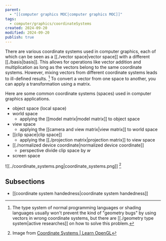```yaml
---
parent:
  - "[[computer graphics MOC|computer graphics MOC]]"
tags:
  - computer/graphics/coordinateSystems
created: 2024-09-20
modified: 2024-09-20
publish: true
---
```

There are various coordinate systems used in computer graphics, each of which can be seen as a [[./vector space|vector space]] with a different [[./basis|basis]]. This allows for operations like vector addition and multiplication as long as the vectors belong to the same coordinate systems. However, mixing vectors from different coordinate systems leads to ill-defined results. [^type] To convert a vector from one space to another, you can apply a transformation using a matrix.

Here are some common coordinate systems (spaces) used in computer graphics applications.
- object space (local space)
- world space
  - applying the [[model matrix|model matrix]] to object space
- view space
  - applying the [[camera and view matrix|view matrix]] to world space
- [[clip space|clip space]]
  - applying the [[./projection matrix|projection matrix]] to view space
- [[./normalized device coordinate|normalized device coordinate]]
  - perspective divide clip space by $w$
- screen space

![[../coordinate_systems.png|coordinate_systems.png]]
[^learnopengl]
## Subsections
- [[coordinate system handedness|coordinate system handedness]]

[^type]: The type system of normal programming languages or shading languages usually won't prevent the kind of "geometry bugs" by using vectors in wrong coordinate systems, but there are [[./geometry type system|active researches]] on how to solve this problem.
[^learnopengl]: Image from [Coordinate Systems | Learn OpenGL](https://learnopengl.com/Getting-started/Coordinate-Systems)
